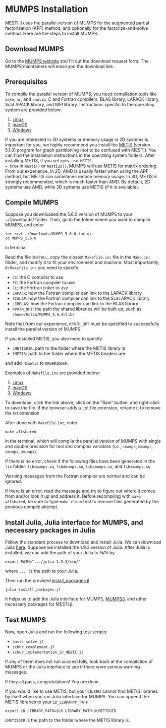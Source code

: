 # MUMPS Installation
MESTI.jl uses the parallel version of MUMPS for the augmented partial factorization (APF) method, and optionally for the factorize-and-solve method. Here are the steps to install MUMPS.

## Download MUMPS
Go to the [MUMPS website](https://graal.ens-lyon.fr/MUMPS/index.php?page=dwnld) and fill out the download request form. The MUMPS maintainers will email you the download link.

## Prerequisites
To compile the parallel version of MUMPS, you need compilation tools like <code>make</code>, <code>ar</code>, and <code>ranlib</code>, C and Fortran compilers, BLAS library, LAPACK library, ScaLAPACK library, and MPI library. Instructions specific to the operating system are provided below:
1. [Linux](./linux)
2. [macOS](./macOS)
3. [Windows](./windows)

If you are interested in 3D systems or memory usage in 2D systems is important for you, we highly recommend you install the [METIS](https://github.com/scivision/METIS/tree/743ae96033f31907d89c80e3470c0325e9a97f7b) (version 5.1.0) program for graph partitioning (not to be confused with MESTI). You can find the installation instructions in the operating system folders. After installing METIS, if you set <code>opts.use_METIS = true</code> in <code>mesti()</code> or <code>mesti2s()</code>, MUMPS will use METIS for matrix ordering. From our experience, in 2D, AMD is usually faster when using the APF method, but METIS can sometimes reduce memory usage. In 3D, METIS is strongly recommended, which is much faster than AMD. By default, 2D systems use AMD, while 3D systems use METIS (if it is available).

## Compile MUMPS
Suppose you downloaded the 5.6.0 version of MUMPS to your ~/Downloads/ folder. Then, go to the folder where you want to compile MUMPS, and enter
```
tar zxvf ~/Downloads/MUMPS_5.6.0.tar.gz
cd MUMPS_5.6.0
```
in terminal.

Read the file <code>INSTALL</code>, copy the closest <code>Makefile.inc</code> file in the <code>Make.inc</code> folder, and modify it to fit your environment and machine. Most importantly, in <code>Makefile.inc</code> you need to specify:
 - <code>CC</code>: the C compiler to use
 - <code>FC</code>: the Fortran compiler to use
 - <code>FL</code>: the Fortran linker to use
 - <code>LAPACK</code>: how the Fortran compiler can link to the LAPACK library
 - <code>SCALAP</code>: how the Fortran compiler can link to the ScaLAPACK library
 - <code>LIBBLAS</code>: how the Fortran compiler can link to the BLAS library
 - <code>RPATH_OPT</code>: the path the shared libraries will be built up, such as <code>/home/hclin/MUMPS_5.6.0/lib/</code>

Note that from our experience, <code>RPATH_OPT</code> must be specified to successfully install the parallel version of MUMPS.

If you installed METIS, you also need to specify
 - <code>LMETISDIR</code>: path to the folder where the METIS library is
 - <code>IMETIS</code>: path to the folder where the METIS headers are

and add <code>-Dmetis</code> to <code>ORDERINGSF</code>.

Examples of <code>Makefile.inc</code> are provided below:
1. [Linux](./linux/Makefile.inc)
2. [macOS](./macOS/Makefile.inc)
3. [Windows](./windows/Makefile.inc)

To download, click the link above, click on the "Raw" button, and right-click to save the file. If the browser adds a .txt file extension, rename it to remove the txt extension.

After done with <code>Makefile.inc</code>, enter
```
make allshared
```
in the terminal, which will compile the parallel version of MUMPS with single and double precision for real and complex variables (*i.e.*, <code>smumps</code>, <code>dmumps</code>, <code>cmumps</code>, <code>zmumps</code>).

If there is no error, check if the following files have been generated in the <code>lib</code> folder: <code>libsmumps.so</code>, <code>libdmumps.so</code>, <code>libcmumps.so</code>, and <code>libzmumps.so</code>.

Warning messages from the Fortran compiler are normal and can be ignored.

If there is an error, read the message and try to figure out where it comes from and/or look it up and address it. Before recompiling with <code>make allshared</code>, be sure to type <code>make clean</code> first to remove files generated by the previous compile attempt.

## Install Julia, Julia interface for MUMPS, and necessary packages in Julia

Follow the standard process to download and install Julia. We can download Julia [here](https://julialang.org/downloads/). Suppose we installed the 1.9.3 version of Julia. After Julia is installed, we can add the path of your Julia to <code>PATH</code> by 

    export PATH=".../julia-1.9.3/bin/"

where  <code>... </code> is the path to your Julia.

Then run the provided [install_packages.jl](./install_packages.jl)

    julia install_packages.jl

It helps us to add the Julia interface for MUMPS, [MUMPS3](https://github.com/wrs28/MUMPS3.jl/tree/5.3.3-update), and other necessary packages for MESTI.jl.


## Test MUMPS

Now, open Julia and run the following test scripts:

- <code>basic_solve.jl</code>
- <code>schur_complement.jl</code>
- <code>schur_implementation_in_MESTI.jl</code>

If any of them does not run successfully, look back at the compilation of MUMPS or the Julia interface to see if there were serious warning messages.

If they all pass, congratulations! You are done.

If you would like to use METIS, but your cluster cannot find METIS libraries by itself when you run Julia interface for MUMPS. You can append the METIS libraries to your `LD_LIBRARYP_PATH`

```
export LD_LIBRARY_PATH=$LD_LIBRARY_PATH:$LMETISDIR
```

`LMETISDIR` is the path to the folder where the METIS library is.
